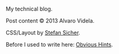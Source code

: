 My technical blog.

Post content &copy; 2013 Alvaro Videla.

CSS/Layout by [Stefan Sicher](http://sicher.com).

Before I used to write here: [Obvious Hints](http://obvioushints.blogspot.com/).